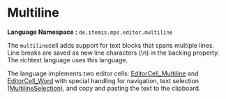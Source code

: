 # Multiline

**Language Namespace :** `de.itemis.mps.editor.multiline`

The `multiline`cell adds support for text blocks that spans multiple lines. Line breaks are saved as new line characters (\n) in
the backing property. The richtext language uses this language.

The language implements two editor cells: [EditorCell_Multiline](http://127.0.0.1:63320/node?ref=r%3Aea46d830-b6c1-459f-bca3-d44c20d00c02%28de.slisson.mps.editor.multiline.cells%29%2F8291359990510677541) and [EditorCell_Word](http://127.0.0.1:63320/node?ref=r%3Aea46d830-b6c1-459f-bca3-d44c20d00c02%28de.slisson.mps.editor.multiline.cells%29%2F6159071989902643399) with special handling for navigation,
text selection ([MultilineSelection](http://127.0.0.1:63320/node?ref=r%3Aea46d830-b6c1-459f-bca3-d44c20d00c02%28de.slisson.mps.editor.multiline.cells%29%2F4950521006212361787)), and copy and pasting the text to the clipboard.